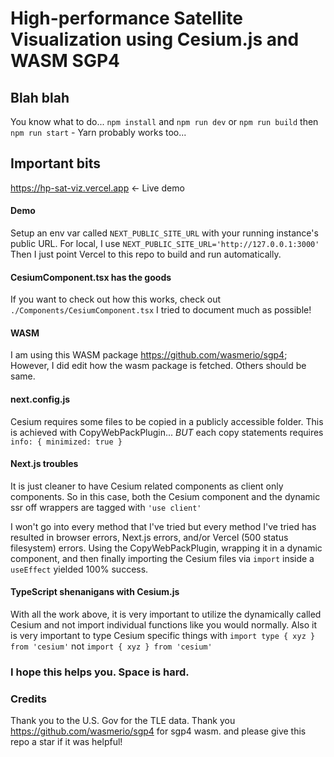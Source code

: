 
# High-performance Satellite Visualization using Cesium.js and WASM SGP4

## Blah blah
You know what to do... `npm install` and `npm run dev` or `npm run build` then `npm run start` - Yarn probably works too...

## Important bits
https://hp-sat-viz.vercel.app <- Live demo

#### Demo
Setup an env var called `NEXT_PUBLIC_SITE_URL` with your running instance's public URL. For local, I use `NEXT_PUBLIC_SITE_URL='http://127.0.0.1:3000'`
Then I just point Vercel to this repo to build and run automatically. 

#### CesiumComponent.tsx has the goods
If you want to check out how this works, check out `./Components/CesiumComponent.tsx` I tried to document much as possible!

#### WASM
I am using this WASM package https://github.com/wasmerio/sgp4; However, I did edit how the wasm package is fetched. Others should be same.

#### next.config.js
Cesium requires some files to be copied in a publicly accessible folder. This is achieved with CopyWebPackPlugin... *BUT* each copy statements requires `info: { minimized: true }`

#### Next.js troubles
It is just cleaner to have Cesium related components as client only components. So in this case, both the Cesium component and the dynamic ssr off wrappers are tagged with `'use client'`

I won't go into every method that I've tried but every method I've tried has resulted in browser errors, Next.js errors, and/or Vercel (500 status filesystem) errors. Using the CopyWebPackPlugin, wrapping it in a dynamic component, and then finally importing the Cesium files via `import` inside a `useEffect` yielded 100% success.

#### TypeScript shenanigans with Cesium.js
With all the work above, it is very important to utilize the dynamically called Cesium and not import individual functions like you would normally. Also it is very important to type Cesium specific things with `import type { xyz } from 'cesium'` not `import { xyz } from 'cesium'`

### I hope this helps you. Space is hard.

### Credits
Thank you to the U.S. Gov for the TLE data. 
Thank you https://github.com/wasmerio/sgp4 for sgp4 wasm.
and please give this repo a star if it was helpful!